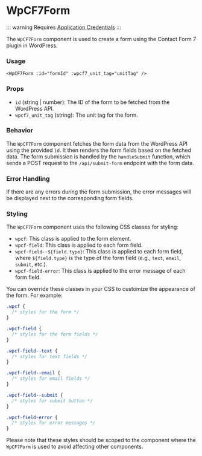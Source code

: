 # WpCF7Form

::: warning
Requires [Application Credentials](/introduction/getting-started.html#config)
:::

The `WpCF7Form` component is used to create a form using the Contact Form 7 plugin in WordPress.

### Usage

```vue
<WpCF7Form :id="formId" :wpcf7_unit_tag="unitTag" />
```

### Props

- `id` (string | number): The ID of the form to be fetched from the WordPress API.
- `wpcf7_unit_tag` (string): The unit tag for the form.

### Behavior

The `WpCF7Form` component fetches the form data from the WordPress API using the provided `id`. It then renders the form fields based on the fetched data. The form submission is handled by the `handleSubmit` function, which sends a POST request to the `/api/submit-form` endpoint with the form data.

### Error Handling

If there are any errors during the form submission, the error messages will be displayed next to the corresponding form fields.

### Styling

The `WpCF7Form` component uses the following CSS classes for styling:

- `wpcf`: This class is applied to the form element.
- `wpcf-field`: This class is applied to each form field.
- `wpcf-field--${field.type}`: This class is applied to each form field, where `${field.type}` is the type of the form field (e.g., `text`, `email`, `submit`, etc.).
- `wpcf-field-error`: This class is applied to the error message of each form field.

You can override these classes in your CSS to customize the appearance of the form. For example:

```css
.wpcf {
  /* styles for the form */
}

.wpcf-field {
  /* styles for the form fields */
}

.wpcf-field--text {
  /* styles for text fields */
}

.wpcf-field--email {
  /* styles for email fields */
}

.wpcf-field--submit {
  /* styles for submit button */
}

.wpcf-field-error {
  /* styles for error messages */
}
```

Please note that these styles should be scoped to the component where the `WpCF7Form` is used to avoid affecting other components.